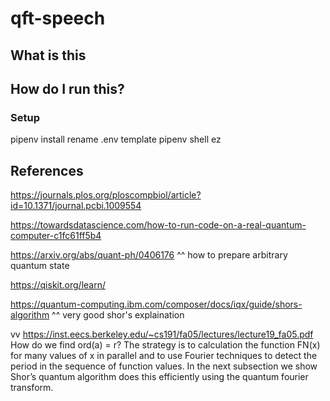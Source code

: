 # qft-speech
## What is this

## How do I run this?
### Setup
pipenv install
rename .env template
pipenv shell
ez



## References
https://journals.plos.org/ploscompbiol/article?id=10.1371/journal.pcbi.1009554

https://towardsdatascience.com/how-to-run-code-on-a-real-quantum-computer-c1fc61ff5b4

https://arxiv.org/abs/quant-ph/0406176
^^ how to prepare arbitrary quantum state

https://qiskit.org/learn/

https://quantum-computing.ibm.com/composer/docs/iqx/guide/shors-algorithm
^^ very good shor's explaination

vv
https://inst.eecs.berkeley.edu/~cs191/fa05/lectures/lecture19_fa05.pdf
How do we find ord(a) = r? The strategy is to calculation the function FN(x) for many values of x in parallel
and to use Fourier techniques to detect the period in the sequence of function values. In the next subsection
we show Shor’s quantum algorithm does this efficiently using the quantum fourier transform.
